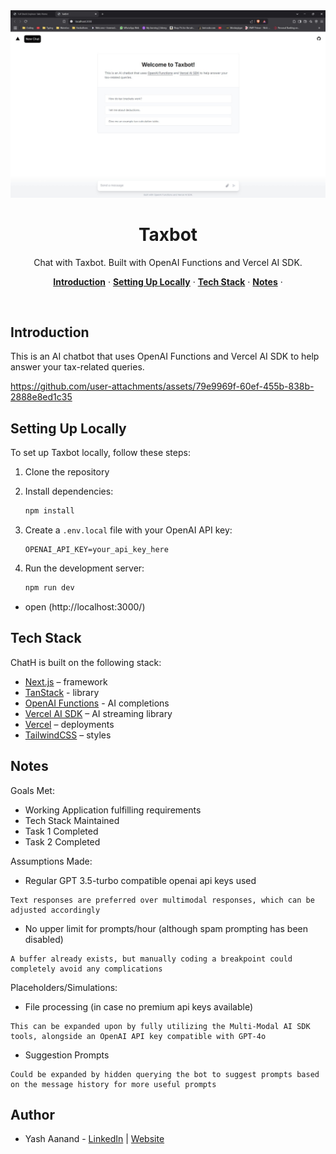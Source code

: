 
  <img alt="Chat with Taxbot." src="/app/opengraph-image.png">
  <h1 align="center">Taxbot</h1>


<p align="center">
  Chat with Taxbot. Built with OpenAI Functions and Vercel AI SDK. 
</p>

<p align="center">
  <a href="#introduction"><strong>Introduction</strong></a> ·
  <a href="#setting-up-locally"><strong>Setting Up Locally</strong></a> ·
  <a href="#tech-stack"><strong>Tech Stack</strong></a> ·
  <a href="#notes"><strong>Notes</strong></a> ·
</p>
<br/>

## Introduction

This is an AI chatbot that uses OpenAI Functions and Vercel AI SDK to help answer your tax-related queries.


https://github.com/user-attachments/assets/79e9969f-60ef-455b-838b-2888e8ed1c35


## Setting Up Locally

To set up Taxbot locally, follow these steps:

1. Clone the repository

2. Install dependencies:
   ```bash
   npm install
   ```
3. Create a `.env.local` file with your OpenAI API key:
   ```
   OPENAI_API_KEY=your_api_key_here
   ```
4. Run the development server:
   ```bash
   npm run dev
   ```

- open (http://localhost:3000/)

## Tech Stack

ChatH is built on the following stack:

- [Next.js](https://nextjs.org/) – framework
- [TanStack](https://tanstack.com/) - library
- [OpenAI Functions](https://platform.openai.com/docs/guides/gpt/function-calling) - AI completions
- [Vercel AI SDK](https://sdk.vercel.ai/docs) – AI streaming library
- [Vercel](https://vercel.com) – deployments
- [TailwindCSS](https://tailwindcss.com/) – styles

## Notes

Goals Met:

- Working Application fulfilling requirements
- Tech Stack Maintained
- Task 1 Completed
- Task 2 Completed

Assumptions Made:

- Regular GPT 3.5-turbo compatible openai api keys used

```
Text responses are preferred over multimodal responses, which can be adjusted accordingly
```

- No upper limit for prompts/hour (although spam prompting has been disabled)

```
A buffer already exists, but manually coding a breakpoint could completely avoid any complications
```

Placeholders/Simulations:

- File processing (in case no premium api keys available)

```
This can be expanded upon by fully utilizing the Multi-Modal AI SDK tools, alongside an OpenAI API key compatible with GPT-4o
```

- Suggestion Prompts

```
Could be expanded by hidden querying the bot to suggest prompts based on the message history for more useful prompts
```

## Author

- Yash Aanand - [LinkedIn](https://www.linkedin.com/in/yash-aanand-35192b273/) | [Website](https://yashaanand.com/)
